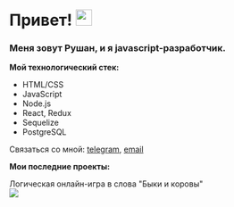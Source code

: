 # Привет! <img src="https://samafricaonline.com/sam_pay/public/assets/images/wave.gif" width="29px"/>


### Меня зовут Рушан, и я javascript-разработчик.

**Мой технологический стек:**
* HTML/CSS
* JavaScript
* Node.js
* React, Redux
* Sequelize
* PostgreSQL

Связаться со мной: [telegram](https://t.me/Rushan_Bil), [email](Rushan.bil@gmail.com)

**Мои последние проекты:**

Логическая онлайн-игра в слова "Быки и коровы"
<br>
<img src="https://camo.githubusercontent.com/6a083fdc854d9b502104b6cec2b789922d259fa46580f3f7e4a864f5ae1a67af/68747470733a2f2f6d656469612e67697068792e636f6d2f6d656469612f4b4550437048566d4f48635764496e6d4e352f67697068792e676966"/>
